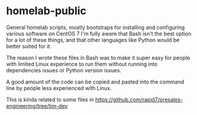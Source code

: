 # homelab-public
General homelab scripts, mostly bootstraps for installing and configuring various software on CentOS 7
I'm fully aware that Bash isn't the best option for a lot of these things, 
and that other languages like Python would be better suited for it.

The reason I wrote these files in Bash was to make it super easy for people with
limited Linux experience to run them
without running into dependencies issues or Python version issues.

A good amount of the code can be copied and pasted into the command line
by people less experienced with Linux.

This is kinda related to some files in https://github.com/rapid7/presales-engineering/tree/tim-dev

